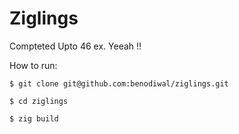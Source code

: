 # Ziglings  

Compteted Upto 46 ex. Yeeah !!

How to run:
```
$ git clone git@github.com:benodiwal/ziglings.git
```
```
$ cd ziglings
```

```  
$ zig build
```
